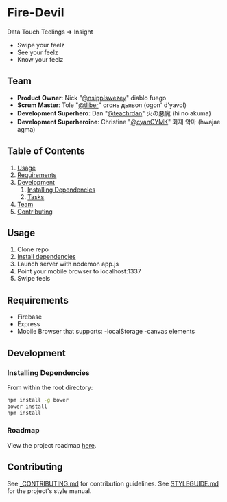 # Fire-Devil

Data Touch Teelings => Insight
- Swipe your feelz
- See your feelz
- Know your feelz

## Team

  - __Product Owner__: Nick "[@nsipplswezey](https://github.com/nsipplswezey)" diablo fuego
  - __Scrum Master__: Tole "[@tliber](https://github.com/tliber)" огонь дьявол (ogon' d'yavol)
  - __Development Superhero__: Dan "[@teachrdan](https://github.com/teachrdan)" 火の悪魔 (hi no akuma)
  - __Development Superheroine__: Christine "[@cyanCYMK](https://github.com/cyanCYMK)" 화재 악마 (hwajae agma)

## Table of Contents

1. [Usage](#Usage)
1. [Requirements](#requirements)
1. [Development](#development)
    1. [Installing Dependencies](#installing-dependencies)
    1. [Tasks](#tasks)
1. [Team](#team)
1. [Contributing](#contributing)

## Usage

1. Clone repo
1. [Install dependencies](#installing-dependencies)
1. Launch server with nodemon app.js
1. Point your mobile browser to localhost:1337
1. Swipe feels

## Requirements

- Firebase
- Express
- Mobile Browser that supports:
  -localStorage
  -canvas elements

## Development

### Installing Dependencies

From within the root directory:

```sh
npm install -g bower
bower install
npm install
```

### Roadmap

View the project roadmap [here](https://github.com/fire-devil/fire-devil/issues).

## Contributing

See [_CONTRIBUTING.md](CONTRIBUTING.md) for contribution guidelines.
See [STYLEGUIDE.md](STYLEGUIDE.md) for the project's style manual.
